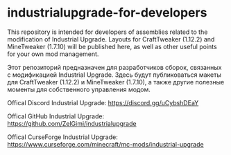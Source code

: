 # industrialupgrade-for-developers

This repository is intended for developers of assemblies related to the modification of Industrial Upgrade. Layouts for CraftTweaker (1.12.2) and MineTweaker (1.7.10) will be published here, as well as other useful points for your own mod management.

Этот репозиторий предназначен для разработчиков сборок, связанных с модификацией Industrial Upgrade. Здесь будут публиковаться макеты для CraftTweaker (1.12.2) и MineTweaker (1.7.10), а также другие полезные моменты для собственного управления модом.


Offical Discord Industrial Upgrade: https://discord.gg/uCybshDEaY

Offical GitHub Industrial Upgrade: https://github.com/ZelGimi/industrialupgrade

Offical CurseForge Industrial Upgrade: https://www.curseforge.com/minecraft/mc-mods/industrial-upgrade